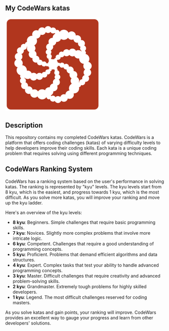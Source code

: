 ## My CodeWars katas

<img src="image.png" alt="CodeWars Logo" style="max-width: 300px;">

## Description

This repository contains my completed CodeWars katas. CodeWars is a platform that offers coding challenges (katas) of varying difficulty levels to help developers improve their coding skills. Each kata is a unique coding problem that requires solving using different programming techniques.

## CodeWars Ranking System

CodeWars has a ranking system based on the user's performance in solving katas. The ranking is represented by "kyu" levels. The kyu levels start from 8 kyu, which is the easiest, and progress towards 1 kyu, which is the most difficult. As you solve more katas, you will improve your ranking and move up the kyu ladder.

Here's an overview of the kyu levels:

- **8 kyu**: Beginners. Simple challenges that require basic programming skills.
- **7 kyu**: Novices. Slightly more complex problems that involve more intricate logic.
- **6 kyu**: Competent. Challenges that require a good understanding of programming concepts.
- **5 kyu**: Proficient. Problems that demand efficient algorithms and data structures.
- **4 kyu**: Expert. Complex tasks that test your ability to handle advanced programming concepts.
- **3 kyu**: Master. Difficult challenges that require creativity and advanced problem-solving skills.
- **2 kyu**: Grandmaster. Extremely tough problems for highly skilled developers.
- **1 kyu**: Legend. The most difficult challenges reserved for coding masters.

As you solve katas and gain points, your ranking will improve. CodeWars provides an excellent way to gauge your progress and learn from other developers' solutions.